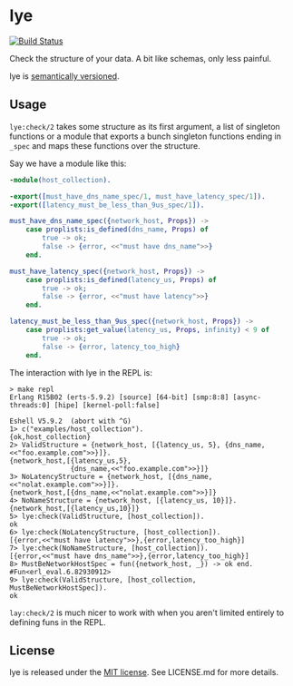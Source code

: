 # lye

[![Build Status](https://travis-ci.org/elementerl/lye.png)](https://travis-ci.org/elementerl/lye)

Check the structure of your data. A bit like schemas, only less painful. 

lye is [semantically versioned](http://semver.org/).

## Usage

`lye:check/2` takes some structure as its first argument, a list of singleton
functions or a module that exports a bunch singleton functions ending in
`_spec` and maps these functions over the structure.

Say we have a module like this:

```erlang
-module(host_collection).

-export([must_have_dns_name_spec/1, must_have_latency_spec/1]).
-export([latency_must_be_less_than_9us_spec/1]).

must_have_dns_name_spec({network_host, Props}) ->
    case proplists:is_defined(dns_name, Props) of
        true -> ok;
        false -> {error, <<"must have dns_name">>}
    end.

must_have_latency_spec({network_host, Props}) ->
    case proplists:is_defined(latency_us, Props) of
        true -> ok;
        false -> {error, <<"must have latency">>}
    end.

latency_must_be_less_than_9us_spec({network_host, Props}) ->
    case proplists:get_value(latency_us, Props, infinity) < 9 of
        true -> ok;
        false -> {error, latency_too_high}
    end.
```

The interaction with lye in the REPL is:

```
> make repl
Erlang R15B02 (erts-5.9.2) [source] [64-bit] [smp:8:8] [async-threads:0] [hipe] [kernel-poll:false]

Eshell V5.9.2  (abort with ^G)
1> c("examples/host_collection").
{ok,host_collection}
2> ValidStructure = {network_host, [{latency_us, 5}, {dns_name, <<"foo.example.com">>}]}.
{network_host,[{latency_us,5},
               {dns_name,<<"foo.example.com">>}]}
3> NoLatencyStructure = {network_host, [{dns_name, <<"nolat.example.com">>}]}.
{network_host,[{dns_name,<<"nolat.example.com">>}]}
4> NoNameStructure = {network_host, [{latency_us, 10}]}.
{network_host,[{latency_us,10}]}
5> lye:check(ValidStructure, [host_collection]).
ok
6> lye:check(NoLatencyStructure, [host_collection]).
[{error,<<"must have latency">>},{error,latency_too_high}]
7> lye:check(NoNameStructure, [host_collection]).
[{error,<<"must have dns_name">>},{error,latency_too_high}]
8> MustBeNetworkHostSpec = fun({network_host, _}) -> ok end.
#Fun<erl_eval.6.82930912>
9> lye:check(ValidStructure, [host_collection, MustBeNetworkHostSpec]).
ok
```

`lay:check/2` is much nicer to work with when you aren't limited entirely to
defining funs in the REPL.

## License

lye is released under the [MIT license](http://opensource.org/licenses/MIT). See
LICENSE.md for more details.
